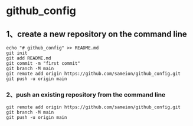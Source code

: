 # github_config

## 1、create a new repository on the command line

```
echo "# github_config" >> README.md
git init
git add README.md
git commit -m "first commit"
git branch -M main
git remote add origin https://github.com/sameion/github_config.git
git push -u origin main
```

### 2、push an existing repository from the command line

```
git remote add origin https://github.com/sameion/github_config.git
git branch -M main
git push -u origin main
```
